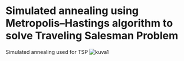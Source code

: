# Simulated annealing using Metropolis–Hastings algorithm to solve Traveling Salesman Problem
Simulated annealing used for TSP
![kuva1](https://github.com/nikokurki/mcmc/assets/101094386/dc9103a1-6ccf-4911-a132-455350659df1)

